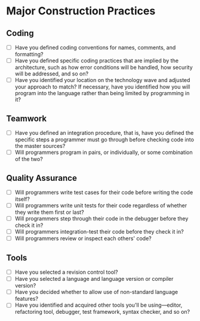 # Major Construction Practices

## Coding

- [ ] Have you defined coding conventions for names, comments, and formatting?
- [ ] Have you defined specific coding practices that are implied by the architecture, such as how error conditions will be handled, how security will be addressed, and so on?
- [ ] Have you identified your location on the technology wave and adjusted your approach to match? If necessary, have you identified how you will program into the language rather than being limited by programming in it?

## Teamwork

- [ ] Have you defined an integration procedure, that is, have you defined the specific steps a programmer must go through before checking code into the master sources?
- [ ] Will programmers program in pairs, or individually, or some combination of the two?

## Quality Assurance

- [ ] Will programmers write test cases for their code before writing the code itself?
- [ ] Will programmers write unit tests for their code regardless of whether they write them first or last?
- [ ] Will programmers step through their code in the debugger before they check it in?
- [ ] Will programmers integration-test their code before they check it in?
- [ ] Will programmers review or inspect each others' code?

## Tools

- [ ] Have you selected a revision control tool?
- [ ] Have you selected a language and language version or compiler version?
- [ ] Have you decided whether to allow use of non-standard language features?
- [ ] Have you identified and acquired other tools you'll be using—editor, refactoring tool, debugger, test framework, syntax checker, and so on?
